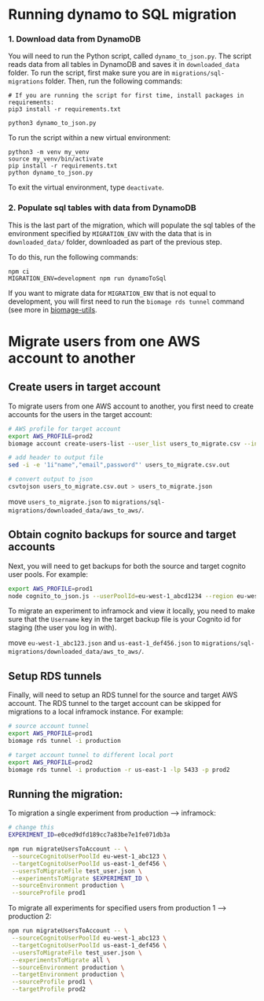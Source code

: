 # Running dynamo to SQL migration

### 1. Download data from DynamoDB

You will need to run the Python script, called `dynamo_to_json.py`. The script reads data from all tables in DynamoDB and saves it in `downloaded_data` folder. To run the script, first make sure you are in `migrations/sql-migrations` folder. Then, run the following commands:

```
# If you are running the script for first time, install packages in requirements:
pip3 install -r requirements.txt

python3 dynamo_to_json.py
```

To run the script within a new virtual environment:

```
python3 -m venv my_venv
source my_venv/bin/activate
pip install -r requirements.txt
python dynamo_to_json.py
```
To exit the virtual environment, type `deactivate`.

### 2. Populate sql tables with data from DynamoDB

This is the last part of the migration, which will populate the sql tables of the environment specified by `MIGRATION_ENV` with the data that is in `downloaded_data/` folder, downloaded as part of the previous step.

To do this, run the following commands:

```
npm ci
MIGRATION_ENV=development npm run dynamoToSql
```

If you want to migrate data for `MIGRATION_ENV` that is not equal to development, you will first need to run the `biomage rds tunnel` command (see more in [biomage-utils](https://github.com/hms-dbmi-cellenics/biomage-utils]).


# Migrate users from one AWS account to another

## Create users in target account
To migrate users from one AWS account to another, you first need to create accounts for the users in the target account:

```bash
# AWS profile for target account
export AWS_PROFILE=prod2
biomage account create-users-list --user_list users_to_migrate.csv --input_env production

# add header to output file
sed -i -e '1i"name","email",password"' users_to_migrate.csv.out

# convert output to json
csvtojson users_to_migrate.csv.out > users_to_migrate.json
```

move `users_to_migrate.json` to `migrations/sql-migrations/downloaded_data/aws_to_aws/`.

## Obtain cognito backups for source and target accounts

Next, you will need to get backups for both the source and target cognito user pools. For example:

```bash
export AWS_PROFILE=prod1
node cognito_to_json.js --userPoolId=eu-west-1_abcd1234 --region eu-west-1
```

To migrate an experiment to inframock and view it locally, you need to make sure that the `Username` key in the target backup file is your Cognito id for staging (the user you log in with).

move `eu-west-1_abc123.json` and `us-east-1_def456.json`  to `migrations/sql-migrations/downloaded_data/aws_to_aws/`.

## Setup RDS tunnels

Finally, will need to setup an RDS tunnel for the source and target AWS account. The RDS tunnel to the target account can be skipped for migrations to a local inframock instance. For example:

```bash
# source account tunnel
export AWS_PROFILE=prod1
biomage rds tunnel -i production
```

```bash
# target account tunnel to different local port
export AWS_PROFILE=prod2
biomage rds tunnel -i production -r us-east-1 -lp 5433 -p prod2
```

## Running the migration:

To migration a single experiment from production --> inframock:

```bash
# change this
EXPERIMENT_ID=e0ced9dfd189cc7a83be7e1fe071db3a

npm run migrateUsersToAccount -- \
 --sourceCognitoUserPoolId eu-west-1_abc123 \
 --targetCognitoUserPoolId us-east-1_def456 \
 --usersToMigrateFile test_user.json \
 --experimentsToMigrate $EXPERIMENT_ID \
 --sourceEnvironment production \
 --sourceProfile prod1 
```

To migrate all experiments for specified users from production 1 --> production 2:

```bash
npm run migrateUsersToAccount -- \
 --sourceCognitoUserPoolId eu-west-1_abc123 \
 --targetCognitoUserPoolId us-east-1_def456 \
 --usersToMigrateFile test_user.json \
 --experimentsToMigrate all \
 --sourceEnvironment production \
 --targetEnvironment production \
 --sourceProfile prod1 \
 --targetProfile prod2
```
